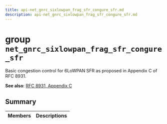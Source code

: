 ```yaml
---
title: api-net_gnrc_sixlowpan_frag_sfr_congure_sfr.md
description: api-net_gnrc_sixlowpan_frag_sfr_congure_sfr.md
---
```

# group `net_gnrc_sixlowpan_frag_sfr_congure_sfr` 

Basic congestion control for 6LoWPAN SFR as proposed in Appendix C of RFC 8931.

**See also**: [RFC 8931, Appendix C](https://tools.ietf.org/html/rfc8931#section-appendix.c)

## Summary

 Members                        | Descriptions                                
--------------------------------|---------------------------------------------

